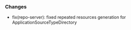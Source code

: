 ### Changes
- fix(repo-server): fixed repeated resources generation for ApplicationSourceTypeDirectory